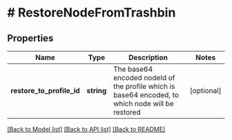 # # RestoreNodeFromTrashbin

## Properties

Name | Type | Description | Notes
------------ | ------------- | ------------- | -------------
**restore_to_profile_id** | **string** | The base64 encoded nodeId of the profile which is base64 encoded, to which node will be restored | [optional]

[[Back to Model list]](../../README.md#models) [[Back to API list]](../../README.md#endpoints) [[Back to README]](../../README.md)
